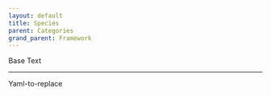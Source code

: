 ```yaml
---
layout: default
title: Species
parent: Categories
grand_parent: Framework 
---
```


Base Text 

---

Yaml-to-replace
